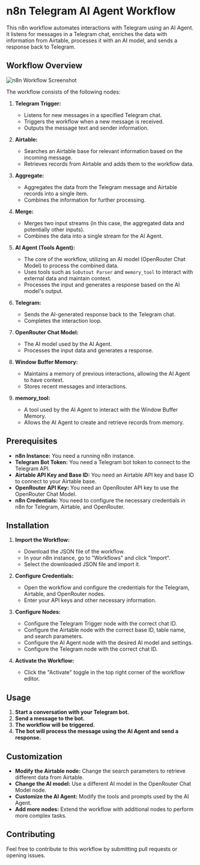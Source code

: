 # n8n Telegram AI Agent Workflow

This n8n workflow automates interactions with Telegram using an AI Agent. It listens for messages in a Telegram chat, enriches the data with information from Airtable, processes it with an AI model, and sends a response back to Telegram.

## Workflow Overview
![n8n Workflow Screenshot](https://postimg.cc/ygDtjMVP)

The workflow consists of the following nodes:

1.  **Telegram Trigger:**
    * Listens for new messages in a specified Telegram chat.
    * Triggers the workflow when a new message is received.
    * Outputs the message text and sender information.

2.  **Airtable:**
    * Searches an Airtable base for relevant information based on the incoming message.
    * Retrieves records from Airtable and adds them to the workflow data.

3.  **Aggregate:**
    * Aggregates the data from the Telegram message and Airtable records into a single item.
    * Combines the information for further processing.

4.  **Merge:**
    * Merges two input streams (in this case, the aggregated data and potentially other inputs).
    * Combines the data into a single stream for the AI Agent.

5.  **AI Agent (Tools Agent):**
    * The core of the workflow, utilizing an AI model (OpenRouter Chat Model) to process the combined data.
    * Uses tools such as `SoDutout Parser` and `memory_tool` to interact with external data and maintain context.
    * Processes the input and generates a response based on the AI model's output.

6.  **Telegram:**
    * Sends the AI-generated response back to the Telegram chat.
    * Completes the interaction loop.

7.  **OpenRouter Chat Model:**
    * The AI model used by the AI Agent.
    * Processes the input data and generates a response.

8.  **Window Buffer Memory:**
    * Maintains a memory of previous interactions, allowing the AI Agent to have context.
    * Stores recent messages and interactions.

9.  **memory_tool:**
    * A tool used by the AI Agent to interact with the Window Buffer Memory.
    * Allows the AI Agent to create and retrieve records from memory.

## Prerequisites

* **n8n Instance:** You need a running n8n instance.
* **Telegram Bot Token:** You need a Telegram bot token to connect to the Telegram API.
* **Airtable API Key and Base ID:** You need an Airtable API key and base ID to connect to your Airtable base.
* **OpenRouter API Key:** You need an OpenRouter API key to use the OpenRouter Chat Model.
* **n8n Credentials:** You need to configure the necessary credentials in n8n for Telegram, Airtable, and OpenRouter.

## Installation

1.  **Import the Workflow:**
    * Download the JSON file of the workflow.
    * In your n8n instance, go to "Workflows" and click "Import".
    * Select the downloaded JSON file and import it.

2.  **Configure Credentials:**
    * Open the workflow and configure the credentials for the Telegram, Airtable, and OpenRouter nodes.
    * Enter your API keys and other necessary information.

3.  **Configure Nodes:**
    * Configure the Telegram Trigger node with the correct chat ID.
    * Configure the Airtable node with the correct base ID, table name, and search parameters.
    * Configure the AI Agent node with the desired AI model and settings.
    * Configure the Telegram node with the correct chat ID.

4.  **Activate the Workflow:**
    * Click the "Activate" toggle in the top right corner of the workflow editor.

## Usage

1.  **Start a conversation with your Telegram bot.**
2.  **Send a message to the bot.**
3.  **The workflow will be triggered.**
4.  **The bot will process the message using the AI Agent and send a response.**

## Customization

* **Modify the Airtable node:** Change the search parameters to retrieve different data from Airtable.
* **Change the AI model:** Use a different AI model in the OpenRouter Chat Model node.
* **Customize the AI Agent:** Modify the tools and prompts used by the AI Agent.
* **Add more nodes:** Extend the workflow with additional nodes to perform more complex tasks.

## Contributing

Feel free to contribute to this workflow by submitting pull requests or opening issues.
